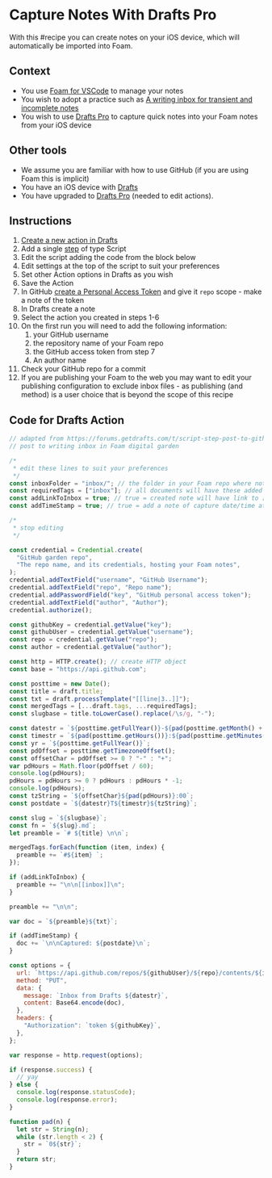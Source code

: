 # Capture Notes With Drafts Pro

With this #recipe you can create notes on your iOS device, which will automatically be imported into Foam.

## Context

- You use [Foam for VSCode](https://marketplace.visualstudio.com/items?itemName=foam.foam-vscode) to manage your notes
- You wish to adopt a practice such as [A writing inbox for transient and incomplete notes](https://notes.andymatuschak.org/A%20writing%20inbox%20for%20transient%20and%20incomplete%20notes)
- You wish to use [Drafts Pro](https://docs.getdrafts.com/) to capture quick notes into your Foam notes from your iOS device

## Other tools

- We assume you are familiar with how to use GitHub (if you are using Foam this is implicit)
- You have an iOS device with [Drafts](https://getdrafts.com/)
- You have upgraded to [Drafts Pro](https://docs.getdrafts.com/draftspro) (needed to edit actions).

## Instructions

1. [Create a new action in Drafts](https://docs.getdrafts.com/docs/actions/editing-actions)
2. Add a single [step](https://docs.getdrafts.com/actions/steps/) of type Script
3. Edit the script adding the code from the block below
4. Edit settings at the top of the script to suit your preferences
5. Set other Action options in Drafts as you wish
6. Save the Action
7. In GitHub [create a Personal Access Token](https://github.com/settings/tokens) and give it `repo` scope - make a note of the token
8. In Drafts create a note
9. Select the action you created in steps 1-6
10. On the first run you will need to add the following information:
    1. your GitHub username
    2. the repository name of your Foam repo
    3. the GitHub access token from step 7
    4. An author name
11. Check your GitHub repo for a commit
12. If you are publishing your Foam to the web you may want to edit your publishing configuration to exclude inbox files - as publishing (and method) is a user choice that is beyond the scope of this recipe

## Code for Drafts Action

```javascript
// adapted from https://forums.getdrafts.com/t/script-step-post-to-github-without-working-copy/3594
// post to writing inbox in Foam digital garden

/*
 * edit these lines to suit your preferences
 */
const inboxFolder = "inbox/"; // the folder in your Foam repo where notes are saved. MUST have trailing slash, except for root of repo use ''
const requiredTags = ["inbox"]; // all documents will have these added in addition to tags from the Drafts app
const addLinkToInbox = true; // true = created note will have link to [[index]], false = no link
const addTimeStamp = true; // true = add a note of capture date/time at foot of note

/*
 * stop editing
 */

const credential = Credential.create(
  "GitHub garden repo",
  "The repo name, and its credentials, hosting your Foam notes",
);
credential.addTextField("username", "GitHub Username");
credential.addTextField("repo", "Repo name");
credential.addPasswordField("key", "GitHub personal access token");
credential.addTextField("author", "Author");
credential.authorize();

const githubKey = credential.getValue("key");
const githubUser = credential.getValue("username");
const repo = credential.getValue("repo");
const author = credential.getValue("author");

const http = HTTP.create(); // create HTTP object
const base = "https://api.github.com";

const posttime = new Date();
const title = draft.title;
const txt = draft.processTemplate("[[line|3..]]");
const mergedTags = [...draft.tags, ...requiredTags];
const slugbase = title.toLowerCase().replace(/\s/g, "-");

const datestr = `${posttime.getFullYear()}-${pad(posttime.getMonth() + 1)}-${pad(posttime.getDate())}`;
const timestr = `${pad(posttime.getHours())}:${pad(posttime.getMinutes())}:00`;
const yr = `${posttime.getFullYear()}`;
const pdOffset = posttime.getTimezoneOffset();
const offsetChar = pdOffset >= 0 ? "-" : "+";
var pdHours = Math.floor(pdOffset / 60);
console.log(pdHours);
pdHours = pdHours >= 0 ? pdHours : pdHours * -1;
console.log(pdHours);
const tzString = `${offsetChar}${pad(pdHours)}:00`;
const postdate = `${datestr}T${timestr}${tzString}`;

const slug = `${slugbase}`;
const fn = `${slug}.md`;
let preamble = `# ${title} \n\n`;

mergedTags.forEach(function (item, index) {
  preamble += `#${item} `;
});

if (addLinkToInbox) {
  preamble += "\n\n[[inbox]]\n";
}

preamble += "\n\n";

var doc = `${preamble}${txt}`;

if (addTimeStamp) {
  doc += `\n\nCaptured: ${postdate}\n`;
}

const options = {
  url: `https://api.github.com/repos/${githubUser}/${repo}/contents/${inboxFolder}${fn}`,
  method: "PUT",
  data: {
    message: `Inbox from Drafts ${datestr}`,
    content: Base64.encode(doc),
  },
  headers: {
    "Authorization": `token ${githubKey}`,
  },
};

var response = http.request(options);

if (response.success) {
  // yay
} else {
  console.log(response.statusCode);
  console.log(response.error);
}

function pad(n) {
  let str = String(n);
  while (str.length < 2) {
    str = `0${str}`;
  }
  return str;
}
```
